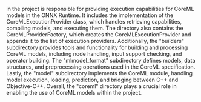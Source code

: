 in the project is responsible for providing execution capabilities for CoreML models in the ONNX Runtime. It includes the implementation of the CoreMLExecutionProvider class, which handles retrieving capabilities, compiling models, and executing them. The directory also contains the CoreMLProviderFactory, which creates the CoreMLExecutionProvider and appends it to the list of execution providers. Additionally, the "builders" subdirectory provides tools and functionality for building and processing CoreML models, including node handling, input support checking, and operator building. The "mlmodel_format" subdirectory defines models, data structures, and preprocessing operations used in the CoreML specification. Lastly, the "model" subdirectory implements the CoreML module, handling model execution, loading, prediction, and bridging between C++ and Objective-C++. Overall, the "coreml" directory plays a crucial role in enabling the use of CoreML models within the project.